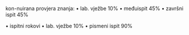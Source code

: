 kon-nuirana provjera znanja:
• lab. vježbe 10%
• međuispit 45%
• završni ispit 45%

• ispitni rokovi
• lab. vježbe 10%
• pismeni ispit 90%